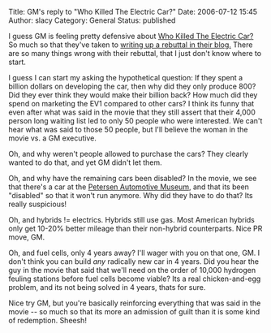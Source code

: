 Title: GM's reply to "Who Killed The Electric Car?"
Date: 2006-07-12 15:45
Author: slacy
Category: General
Status: published

I guess GM is feeling pretty defensive about [Who Killed The Electric
Car?](http://whokilledtheelectriccar.com) So much so that they've taken
to [writing up a rebuttal in their
blog.](http://www.gm.com/company/onlygm/fastlane_Blog_2.html#EV1) There
are so many things wrong with their rebuttal, that I just don't know
where to start.

I guess I can start my asking the hypothetical question: If they spent a
billion dollars on developing the car, then why did they only produce
800? Did they ever think they would make their billion back? How much
did they spend on marketing the EV1 compared to other cars? I think its
funny that even after what was said in the movie that they still assert
that their 4,000 person long waiting list led to only 50 people who were
interested. We can't hear what was said to those 50 people, but I'll
believe the woman in the movie vs. a GM executive.

Oh, and why weren't people allowed to purchase the cars? They clearly
wanted to do that, and yet GM didn't let them.

Oh, and why have the remaining cars been disabled? In the movie, we see
that there's a car at the [Petersen Automotive
Museum](http://petersen.org), and that its been "disabled" so that it
won't run anymore. Why did they have to do that? Its really suspicious!

Oh, and hybrids != electrics. Hybrids still use gas. Most American
hybrids only get 10-20% better mileage than their non-hybrid
counterparts. Nice PR move, GM.

Oh, and fuel cells, only 4 years away? I'll wager with you on that one,
GM. I don't think you can build *any* radically new car in 4 years. Did
you hear the guy in the movie that said that we'll need on the order of
10,000 hydrogen feuling stations before fuel cells become viable? Its a
real chicken-and-egg problem, and its not being solved in 4 years, thats
for sure.

Nice try GM, but you're basically reinforcing everything that was said
in the movie -- so much so that its more an admission of guilt than it
is some kind of redemption. Sheesh!
